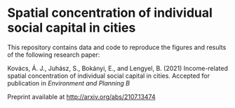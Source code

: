 # Spatial concentration of individual social capital in cities

This repository contains data and code to reproduce the figures and results of the following research paper:

Kovács, Á. J., Juhász, S., Bokányi, E., and Lengyel, B. (2021) Income-related spatial concentration of individual social capital in cities. Accepted for publication in *Environment and Planning B*

Preprint available at http://arxiv.org/abs/2107.13474
